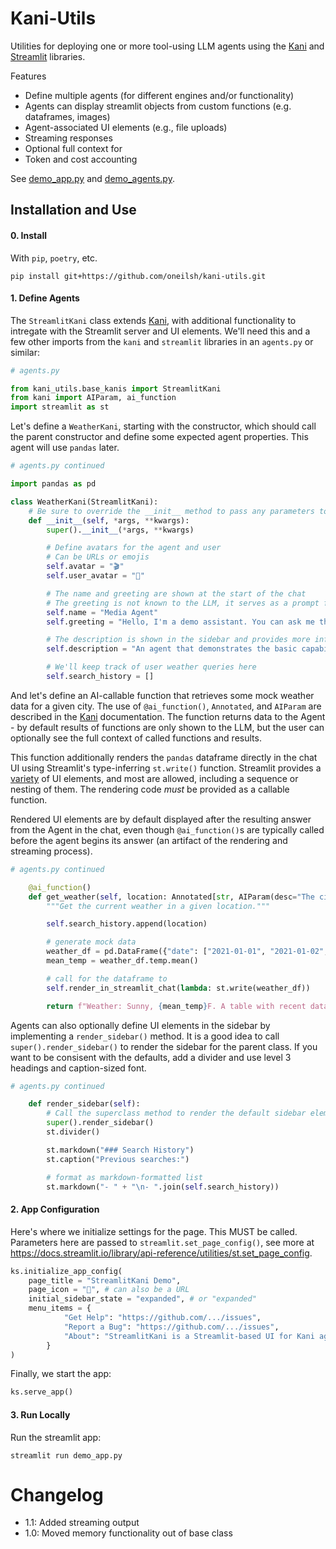 # Kani-Utils

Utilities for deploying one or more tool-using LLM agents
using the [Kani](https://kani.readthedocs.io/en/latest/index.html) and [Streamlit](https://streamlit.io/) libraries.

Features

- Define multiple agents (for different engines and/or functionality)
- Agents can display streamlit objects from custom functions (e.g. dataframes, images)
- Agent-associated UI elements (e.g., file uploads)
- Streaming responses
- Optional full context for 
- Token and cost accounting

See [demo_app.py](demo_app.py) and [demo_agents.py](demo_agents.py).

## Installation and Use

#### 0. Install

With `pip`, `poetry`, etc.

```
pip install git+https://github.com/oneilsh/kani-utils.git
```

#### 1. Define Agents

The `StreamlitKani` class extends [Kani](https://kani.readthedocs.io/en/latest/index.html), with additional
functionality to intregate with the Streamlit server and UI elements. We'll need this and a few other imports
from the `kani` and `streamlit` libraries in an `agents.py` or similar: 

```python
# agents.py

from kani_utils.base_kanis import StreamlitKani
from kani import AIParam, ai_function
import streamlit as st
```

Let's define a `WeatherKani`, starting with the constructor, which should call the parent constructor
and define some expected agent properties. This agent will use `pandas` later.

```python
# agents.py continued

import pandas as pd

class WeatherKani(StreamlitKani):
    # Be sure to override the __init__ method to pass any parameters to the superclass
    def __init__(self, *args, **kwargs):
        super().__init__(*args, **kwargs)

        # Define avatars for the agent and user
        # Can be URLs or emojis
        self.avatar = "🎬"
        self.user_avatar = "👤"

        # The name and greeting are shown at the start of the chat
        # The greeting is not known to the LLM, it serves as a prompt for the user
        self.name = "Media Agent"
        self.greeting = "Hello, I'm a demo assistant. You can ask me the weather, or to play a random video on youtube."

        # The description is shown in the sidebar and provides more information about the agent
        self.description = "An agent that demonstrates the basic capabilities of Streamlit+Kani."

        # We'll keep track of user weather queries here
        self.search_history = []
```

And let's define an AI-callable function that retrieves some mock weather data for a given city.
The use of `@ai_function()`, `Annotated`, and `AIParam` are described in the [Kani](https://kani.readthedocs.io/en/latest/index.html)
documentation. The function returns data to the Agent - by default results of functions are only shown to
the LLM, but the user can optionally see the full context of called functions and results.

This function additionally renders the `pandas` dataframe directly in the chat UI using Streamlit's
type-inferring `st.write()` function. Streamlit provides a [variety](https://docs.streamlit.io/develop/api-reference)
of UI elements, and most are allowed, including a sequence or nesting of them. The rendering code *must* be provided as
a callable function.

Rendered UI elements are by default displayed after the resulting answer from the Agent in the chat, even though
`@ai_function()`s are typically called before the agent begins its answer (an artifact of the rendering and streaming
process).

```python
# agents.py continued

    @ai_function()
    def get_weather(self, location: Annotated[str, AIParam(desc="The city and state, e.g. San Francisco, CA")]):
        """Get the current weather in a given location."""

        self.search_history.append(location)

        # generate mock data
        weather_df = pd.DataFrame({"date": ["2021-01-01", "2021-01-02", "2021-01-03"], "temp": [72, 73, 74]})
        mean_temp = weather_df.temp.mean()

        # call for the dataframe to 
        self.render_in_streamlit_chat(lambda: st.write(weather_df))

        return f"Weather: Sunny, {mean_temp}F. A table with recent data will be shown after your response in the chat."
```

Agents can also optionally define UI elements in the sidebar by implementing a `render_sidebar()` method. It is a good
idea to call `super().render_sidebar()` to render the sidebar for the parent class. If you want to be consisent with the
defaults, add a divider and use level 3 headings and caption-sized font. 

```python
# agents.py continued

    def render_sidebar(self):
        # Call the superclass method to render the default sidebar elements
        super().render_sidebar()
        st.divider()

        st.markdown("### Search History")
        st.caption("Previous searches:")

        # format as markdown-formatted list
        st.markdown("- " + "\n- ".join(self.search_history))
```



#### 2. App Configuration

Here's where we initialize settings for the page. This MUST be called. Parameters here are
passed to `streamlit.set_page_config()`, see more at https://docs.streamlit.io/library/api-reference/utilities/st.set_page_config. 

```python
ks.initialize_app_config(
    page_title = "StreamlitKani Demo",
    page_icon = "🦀", # can also be a URL
    initial_sidebar_state = "expanded", # or "expanded"
    menu_items = {
            "Get Help": "https://github.com/.../issues",
            "Report a Bug": "https://github.com/.../issues",
            "About": "StreamlitKani is a Streamlit-based UI for Kani agents.",
        }
)
```

Finally, we start the app:

```python
ks.serve_app()
```

#### 3. Run Locally

Run the streamlit app:

```
streamlit run demo_app.py
```

# Changelog
 - 1.1: Added streaming output
 - 1.0: Moved memory functionality out of base class